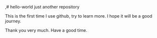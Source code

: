,# hello-world
just another repository

This is the first time I use github, try to learn more.
I hope it will be a good journey.

Thank you very much.
Have a good time.
